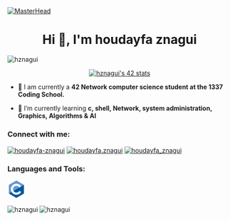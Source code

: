 [![MasterHead](https://1.bp.blogspot.com/-7A4WynwLsMw/XbBpCXG8fHI/AAAAAAAAMt4/uOa1bpLskYgrwGbllhSu2SDj_Mig8SXJQCLcBGAsYHQ/s1600/2000_600px.gif)](https://rishavchanda.io)
<h1 align="center">Hi 👋, I'm houdayfa znagui</h1>
<p align="left"> <img src="https://komarev.com/ghpvc/?username=hznagui&label=Profile%20views&color=0e75b6&style=flat" alt="hznagui" /> </p>
<div align="center"><a href="https://github.com/oakoudad/badge42"><img src="https://badge.mediaplus.ma/darkblue/hznagui" alt="hznagui's 42 stats" /></a></div>

- 🔭 I am currently a **42 Network computer science student at the 1337 Coding School.**

- 🌱 I’m currently learning **c, shell, Network, system administration, Graphics, Algorithms & AI**

<h3 align="left">Connect with me:</h3>
<p align="left">
<a href="https://linkedin.com/in/houdayfa-znagui" target="blank"><img align="center" src="https://raw.githubusercontent.com/rahuldkjain/github-profile-readme-generator/master/src/images/icons/Social/linked-in-alt.svg" alt="houdayfa-znagui" height="30" width="40" /></a>
<a href="https://fb.com/houdayfa.znagui" target="blank"><img align="center" src="https://raw.githubusercontent.com/rahuldkjain/github-profile-readme-generator/master/src/images/icons/Social/facebook.svg" alt="houdayfa.znagui" height="30" width="40" /></a>
<a href="https://instagram.com/houdayfa_znagui" target="blank"><img align="center" src="https://raw.githubusercontent.com/rahuldkjain/github-profile-readme-generator/master/src/images/icons/Social/instagram.svg" alt="houdayfa_znagui" height="30" width="40" /></a>
</p>
<h3 align="left">Languages and Tools:</h3>
<p align="left"> <a href="https://www.cprogramming.com/" target="_blank" rel="noreferrer"> <img src="https://raw.githubusercontent.com/devicons/devicon/master/icons/c/c-original.svg" alt="c" width="40" height="40"/> </a> </p>

<p><img align="left" src="https://github-readme-stats.vercel.app/api/top-langs?username=hznagui&show_icons=true&theme=synthwave&locale=en&layout=compact" alt="hznagui" /></p>
<p>&nbsp;<img align="centre" src="https://github-readme-stats.vercel.app/api?username=hznagui&show_icons=true&theme=synthwave&locale=en" alt="hznagui" /></p>


